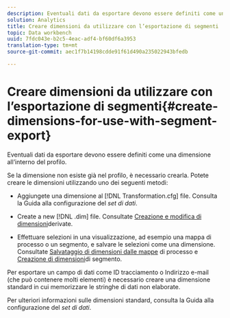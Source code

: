 ```yaml
---
description: Eventuali dati da esportare devono essere definiti come una dimensione all’interno del profilo.
solution: Analytics
title: Creare dimensioni da utilizzare con l’esportazione di segmenti
topic: Data workbench
uuid: 7fdc043e-b2c5-4eac-adf4-bf60df6a3953
translation-type: tm+mt
source-git-commit: aec1f7b14198cdde91f61d490a235022943bfedb

---
```



# Creare dimensioni da utilizzare con l’esportazione di segmenti{#create-dimensions-for-use-with-segment-export}

Eventuali dati da esportare devono essere definiti come una dimensione all’interno del profilo.

Se la dimensione non esiste già nel profilo, è necessario crearla. Potete creare le dimensioni utilizzando uno dei seguenti metodi:

* Aggiungete una dimensione al [!DNL Transformation.cfg] file. Consulta la Guida alla configurazione del *set di dati*.

* Create a new [!DNL .dim] file. Consultate [Creazione e modifica di dimensioni](../../../home/c-get-started/c-admin-intrf/c-prof-mgr/c-dvrd-dim.md#concept-ece3c3ea8cdf4fc796680173993bff93)derivate.

* Effettuare selezioni in una visualizzazione, ad esempio una mappa di processo o un segmento, e salvare le selezioni come una dimensione. Consultate [Salvataggio di dimensioni dalle mappe](../../../home/c-get-started/c-analysis-vis/c-proc-maps/t-dim-proc-maps.md#task-44d9e555d4a944e6aa81993eef703051) di processo e [Creazione di dimensioni](../../../home/c-get-started/c-analysis-vis/c-seg/c-create-seg-dim.md#concept-70b363edcad14185ba8051646ad3d44e)di segmento.

Per esportare un campo di dati come ID tracciamento o Indirizzo e-mail (che può contenere molti elementi) è necessario creare una dimensione standard in cui memorizzare le stringhe di dati non elaborate.

Per ulteriori informazioni sulle dimensioni standard, consulta la Guida alla configurazione del *set di dati*.

